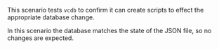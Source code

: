 This scenario tests `vcdb` to confirm it can create scripts to effect the appropriate database change.

In this scenario the database matches the state of the JSON file, so no changes are expected.